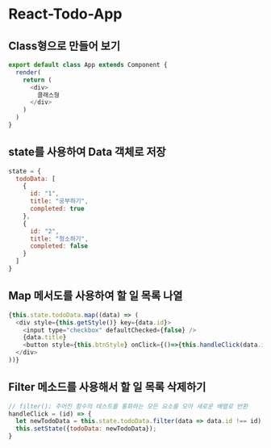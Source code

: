 # React-Todo-App

## Class형으로 만들어 보기

```javascript
export default class App extends Component {
  render(
    return (
      <div>
        클래스형
      </div>
    )
  )
}
```

## state를 사용하여 Data 객체로 저장

```javascript
state = {
  todoData: [
    {
      id: "1",
      title: "공부하기",
      completed: true
    },
    {
      id: "2",
      title: "청소하기",
      completed: false
    }
  ]
}
```

## Map 메서도를 사용하여 할 일 목록 나열

```javascript
{this.state.todoData.map((data) => (
  <div style={this.getStyle()} key={data.id}>
    <input type="checkbox" defaultChecked={false} />
    {data.title}
    <button style={this.btnStyle} onClick={()=>{this.handleClick(data.id)}}>x</button>
  </div>
))}
```

## Filter 메소드를 사용해서 할 일 목록 삭제하기

```javascript
// filter(): 주어진 함수의 테스트를 통화하는 모든 요소를 모아 새로운 배열로 반환
handleClick = (id) => {
  let newTodoData = this.state.todoData.filter(data => data.id !== id);
  this.setState({todoData: newTodoData});
}
```